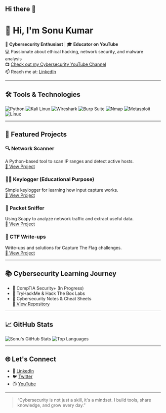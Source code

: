 ## Hi there 👋

# 👋 Hi, I'm Sonu Kumar

🔐 **Cybersecurity Enthusiast** | 🎓 **Educator on YouTube**  
💻 Passionate about ethical hacking, network security, and malware analysis  
📺 [Check out my Cybersecurity YouTube Channel](https://www.youtube.com/@sonukumar-cybersecurity)  
📫 Reach me at: [LinkedIn](https://www.linkedin.com/in/sonukumar-cybersecurity)

---

## 🛠️ Tools & Technologies

![Python](https://img.shields.io/badge/-Python-333333?style=flat&logo=python)
![Kali Linux](https://img.shields.io/badge/-Kali%20Linux-333333?style=flat&logo=kalilinux)
![Wireshark](https://img.shields.io/badge/-Wireshark-333333?style=flat&logo=wireshark)
![Burp Suite](https://img.shields.io/badge/-Burp%20Suite-333333?style=flat)
![Nmap](https://img.shields.io/badge/-Nmap-333333?style=flat)
![Metasploit](https://img.shields.io/badge/-Metasploit-333333?style=flat)
![Linux](https://img.shields.io/badge/-Linux-333333?style=flat&logo=linux)

---

## 📂 Featured Projects

### 🔍 Network Scanner
A Python-based tool to scan IP ranges and detect active hosts.  
[🔗 View Project](https://github.com/sonukumar/network-scanner)

### 🕵️‍♂️ Keylogger (Educational Purpose)
Simple keylogger for learning how input capture works.  
[🔗 View Project](https://github.com/sonukumar/keylogger-demo)

### 📡 Packet Sniffer
Using Scapy to analyze network traffic and extract useful data.  
[🔗 View Project](https://github.com/sonukumar/packet-sniffer)

### 🧠 CTF Write-ups
Write-ups and solutions for Capture The Flag challenges.  
[🔗 View Project](https://github.com/sonukumar/ctf-writeups)

---

## 📚 Cybersecurity Learning Journey

- 🏅 CompTIA Security+ (In Progress)
- 🧠 TryHackMe & Hack The Box Labs
- 📘 Cybersecurity Notes & Cheat Sheets  
[🔗 View Repository](https://github.com/sonukumar/cybersecurity-learning)

---

## 📈 GitHub Stats

![Sonu's GitHub Stats](https://github-readme-stats.vercel.app/api?username=sonukumar&show_icons=true&theme=radical)
![Top Languages](https://github-readme-stats.vercel.app/api/top-langs/?username=sonukumar&layout=compact&theme=radical)

---

## 🌐 Let's Connect

- 💼 [LinkedIn](https://www.linkedin.com/in/sonukumar-cybersecurity)
- 🐦 [Twitter](https://twitter.com/sonukumar_cyber)
- 📺 [YouTube](https://www.youtube.com/@sonukumar-cybersecurity)

---

> “Cybersecurity is not just a skill, it's a mindset. I build tools, share knowledge, and grow every day.”



<!--
**SonuGill009/SonuGill009** is a ✨ _special_ ✨ repository because its `README.md` (this file) appears on your GitHub profile.

Here are some ideas to get you started:

- 🔭 I’m currently working on ...
- 🌱 I’m currently learning ...
- 👯 I’m looking to collaborate on ...
- 🤔 I’m looking for help with ...
- 💬 Ask me about ...
- 📫 How to reach me: ...
- 😄 Pronouns: ...
- ⚡ Fun fact: ...
-->
